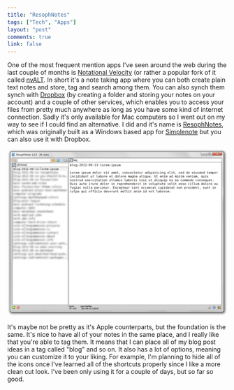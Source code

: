 ```yaml
---
title: "ResophNotes"
tags: ["Tech", "Apps"]
layout: "post"
comments: true
link: false
---
```


One of the most frequent mention apps I've seen around the web during the last couple of months is [Notational Velocity](http://notational.net/) (or rather a popular fork of it called [nvALT](http://brettterpstra.com/project/nvalt/). In short it's a note taking app where you can both create plain text notes and store, tag and search among them. You can also synch them synch with [Dropbox](http://www.dropbox.com/) (by creating a folder and storing your notes on your account) and a couple of other services, which enables you to access your files from pretty much anywhere as long as you have some kind of internet connection. Sadly it's only available for Mac computers so I went out on my way to see if I could find an alternative. I did and it's name is [ResophNotes](http://resoph.com/ResophNotes/Welcome.html), which was originally built as a Windows based app for [Simplenote](http://simplenoteapp.com/) but you can also use it with Dropbox.

![ResophNotes](/images/blog/2012/09/13/resophnotes.png)

It's maybe not be pretty as it's Apple counterparts, but the foundation is the same. It's nice to have all of your notes in the same place, and I really like that you're able to tag them. It means that I can place all of my blog post ideas in a tag called "blog" and so on. It also has a lot of options, meaning you can customize it to your liking. For example, I'm planning to hide all of the icons once I've learned all of the shortcuts properly since I like a more clean cut look. I've been only using it for a couple of days, but so far so good.

